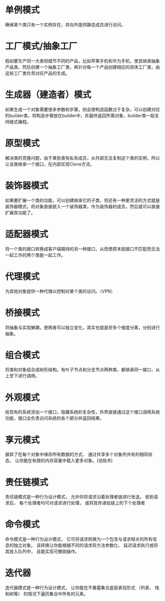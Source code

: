 # 单例模式

确保某个类只有一个实例存在，并向外提供静态成员进行访问。

# 工厂模式/抽象工厂

假如要生产同一大类但细节不同的产品，比如苹果手机和华为手机，使其继承抽象产品类，然后创建一个抽象工厂类，再针对每一个产品创建相应的具体工厂类，由这些工厂类负责对应产品的生成。

# 生成器（建造者）模式

如果生成一个对象需要很多参数和步骤，则会使构造函数过于复杂，可以创建对应的builder类，将构造步骤放在builder中，并最终返回所需对象，builder类一般支持链式编程。

# 原型模式

解决类的克隆问题，由于某些类有私有成员，从外部无法复制这个类的实例，所以让该类继承一个接口，在内部实现Clone方法。

# 装饰器模式

如果要扩展一个类的功能，可以创建继承它的子类，但还有一种更灵活的方式就是装饰器模式，将对象直接嵌入一个装饰器类，作为装饰器的成员，然后就可以直接扩展其功能了。

# 适配器模式

将一个类的接口转换成客户端期待的另一种接口，从而使原本因接口不匹配而无法一起工作的两个类能一起工作。

# 代理模式

为其他对象提供一种代理以控制对某个类的访问。（VPN）

# 桥接模式

将抽象与实现解耦，使两者可以独立变化，其实也就是将多个维度分离，分别进行抽象。

# 组合模式

将类和对象组合成树形结构。有叶子节点和分支节点两种类，都继承同一接口，从上至下进行调用。

# 外观模式

给现有的系统添加一个接口，隐藏系统的复杂性，外界直接通过这个接口调用系统功能，接口会负责访问系统的各个部分并返回结果。

# 享元模式

摒弃了在每个对象中保存所有数据的方式， 通过共享多个对象所共有的相同状态， 让你能在有限的内存容量中载入更多对象。(池技术)

# 责任链模式

责任链模式是一种行为设计模式， 允许你将请求沿着处理者链进行发送。 收到请求后， 每个处理者均可对请求进行处理， 或将其传递给链上的下个处理者

# 命令模式

命令模式是一种行为设计模式， 它可将请求转换为一个包含与请求相关的所有信息的独立对象。 该转换让你能根据不同的请求将方法参数化、 延迟请求执行或将其放入队列中， 且能实现可撤销操作。

# 迭代器

迭代器模式是一种行为设计模式， 让你能在不暴露集合底层表现形式 （列表、 栈和树等） 的情况下遍历集合中所有的元素。